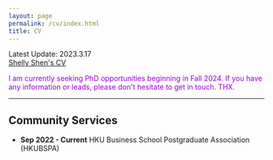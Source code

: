```yaml
---
layout: page
permalink: /cv/index.html
title: CV
---
```


Latest Update: 2023.3.17<br>
[Shelly Shen's CV](https://kdocs.cn/l/cj7oulbYJEeM)
<br>

<font color='DarkViolet'>I am currently seeking PhD opportunities beginning in Fall 2024. If you have any information or leads, please don't hesitate to get in touch. THX.</font>
<br>

---
## Community Services
- **Sep 2022 - Current** HKU Business School Postgraduate Association (HKUBSPA)
<br>

